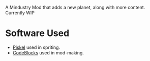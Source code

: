 A Mindustry Mod that adds a new planet, along with more content. Currently WIP

# Software Used
- [Piskel](https://piskelapp.com) used in spriting.
- [CodeBlocks](https://codeblocks.org) used in mod-making.
